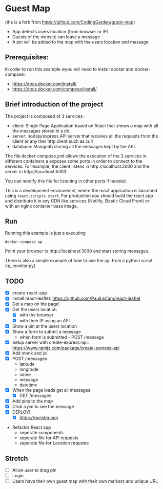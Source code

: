 # Guest Map
(ths is a fork from https://github.com/CodingGarden/guest-map)

* App detects users location (from browser or IP)
* Guests of the website can leave a message
* A pin will be added to the map with the users location and message

## Prerequisites:

In order to run this example wyou will need to install docker and docker-compose:
- https://docs.docker.com/install/ 
- https://docs.docker.com/compose/install/

## Brief introduction of the project

The project is composed of 3 services:
 - client: Single Page Application based on React that shows a map with all the messages stored in a db.
 - server: nodejs/express API server that receives all the requests from the client or any ther http client such as curl
 - database: Mongodb storing all the messages kept by the API.
 
The file docker-compose.yml allows the execution of the 3 services in different containers a exposes some ports in order to connect to the services: For example, the client listens in http://localhost:3000 and the server in http://localhost:5000

You can modify this file for listening in other ports if needed.

This is a development environemnt, where the react application is laucnhed using `react-scripts start`. For production you should build the react app and distribute it in any CDN like services (Netlify, Elastic Cloud Front) or with an nginx container base image.

## Run

Running this example is just a executing

```
docker-compose up
```

Point your browser to http://localhost:3000 and start storing messages.

There is also a simple example of how to use the api from a python script (ip_monitor.py)

## TODO

* [x] create-react-app
* [x] Install react-leaflet: https://github.com/PaulLeCam/react-leaflet
* [x] Get a map on the page!
* [x] Get the users location
  * [x] with the browser
  * [x] with their IP using an API
* [x] Show a pin at the users location
* [x] Show a form to submit a message
  * when form is submitted - POST /message
* [x] Setup server with create-express-api: https://www.npmjs.com/package/create-express-api
* [x] Add monk and joi
* [x] POST /messages
  * latitude
  * longitude
  * name
  * message
  * datetime
* [x] When the page loads get all messages
  * [x] GET /messages
* [x] Add pins to the map
* [x] Click a pin to see the message
* [x] DEPLOY!
  * [x] https://guestm.app
* Refactor React app
  * seperate components
  * seperate file for API requests
  * seperate file for Location requests

## Stretch
* [ ] Allow user to drag pin
* [ ] Login
* [ ] Users have their own guest map with their own markers and unique URL
